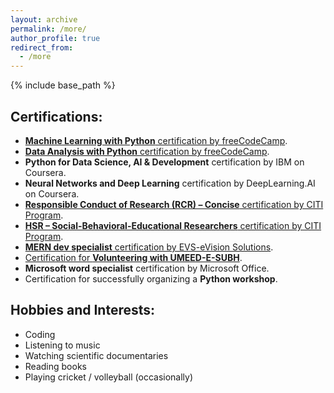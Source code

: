 ```yaml
---
layout: archive
permalink: /more/
author_profile: true
redirect_from:
  - /more
---
```


{% include base_path %}

## Certifications:

- [**Machine Learning with Python** certification by freeCodeCamp](https://freecodecamp.org/certification/fcc67cd55f9-c36a-4a22-8abf-c691d82cc511/machine-learning-with-python-v7).
- [**Data Analysis with Python** certification by freeCodeCamp](https://www.freecodecamp.org/certification/fcc67cd55f9-c36a-4a22-8abf-c691d82cc511/data-analysis-with-python-v7).
- **Python for Data Science, AI & Development** certification by IBM on Coursera.   
- **Neural Networks and Deep Learning** certification by DeepLearning.AI on Coursera.
- [**Responsible Conduct of Research (RCR) – Concise** certification by CITI Program](https://www.citiprogram.org/verify/?wb6c213f9-d3bb-4ae6-a0e0-3641674abc68-71594743).
- [**HSR – Social-Behavioral-Educational Researchers** certification by CITI Program](https://www.citiprogram.org/verify/?w68492d72-519b-4e0b-bd8a-6bfbf94be0ad-71594790).
- [**MERN dev specialist** certification by EVS-eVision Solutions](https://drive.google.com/file/d/1Vq_yaPOXdfCmPjcW1wjV79CW_KK2tBBV/view?usp=sharing).
- [Certification for **Volunteering with UMEED-E-SUBH**](https://drive.google.com/file/d/1NYcA-aowOeHe32njHK3TpKrUucUHjtcd/view?usp=sharing).
- **Microsoft word specialist** certification by Microsoft Office.  
- Certification for successfully organizing a **Python workshop**.  

## Hobbies and Interests:

- Coding
- Listening to music
- Watching scientific documentaries
- Reading books
- Playing cricket / volleyball (occasionally)
